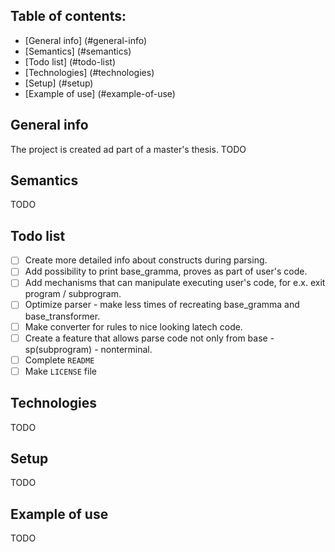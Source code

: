 ## Table of contents:
* [General info] (#general-info)
* [Semantics] (#semantics)
* [Todo list] (#todo-list)
* [Technologies] (#technologies)
* [Setup] (#setup)
* [Example of use] (#example-of-use)

## General info
The project is created ad part of a master's thesis.
TODO

## Semantics
TODO

## Todo list
- [ ] Create more detailed info about constructs during parsing.
- [ ] Add possibility to print base_gramma, proves as part of user's code.
- [ ] Add mechanisms that can manipulate executing user's code, for e.x. exit program / subprogram.
- [ ] Optimize parser - make less times of recreating base_gramma and base_transformer.
- [ ] Make converter for rules to nice looking latech code.
- [ ] Create a feature that allows parse code not only from base - sp(subprogram) - nonterminal.
- [ ] Complete `README`
- [ ] Make `LICENSE` file

## Technologies
TODO

## Setup
TODO

## Example of use
TODO
